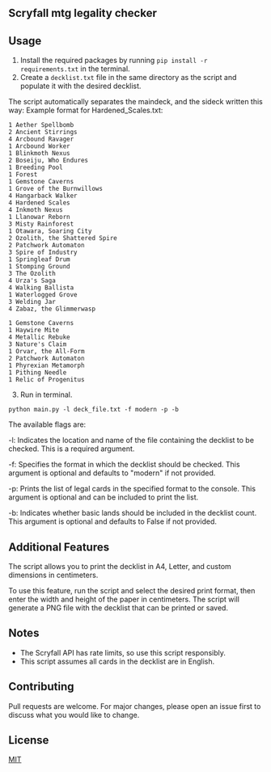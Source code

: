 ## Scryfall mtg legality checker
## Usage

1. Install the required packages by running `pip install -r requirements.txt` in the terminal.
2. Create a `decklist.txt` file in the same directory as the script and populate it with the desired decklist. 

The script automatically separates the maindeck, and the sideck written this way:
Example format for Hardened_Scales.txt:
```
1 Aether Spellbomb
2 Ancient Stirrings
4 Arcbound Ravager
1 Arcbound Worker
1 Blinkmoth Nexus
2 Boseiju, Who Endures
1 Breeding Pool
1 Forest
1 Gemstone Caverns
1 Grove of the Burnwillows
4 Hangarback Walker
4 Hardened Scales
4 Inkmoth Nexus
1 Llanowar Reborn
3 Misty Rainforest
1 Otawara, Soaring City
2 Ozolith, the Shattered Spire
2 Patchwork Automaton
3 Spire of Industry
1 Springleaf Drum
1 Stomping Ground
3 The Ozolith
4 Urza's Saga
4 Walking Ballista
1 Waterlogged Grove
3 Welding Jar
4 Zabaz, the Glimmerwasp

1 Gemstone Caverns
1 Haywire Mite
4 Metallic Rebuke
3 Nature's Claim
1 Orvar, the All-Form
2 Patchwork Automaton
1 Phyrexian Metamorph
1 Pithing Needle
1 Relic of Progenitus
```

3. Run in terminal.
``` 
python main.py -l deck_file.txt -f modern -p -b
```

The available flags are:

-l: Indicates the location and name of the file containing the decklist to be checked. This is a required argument.

-f: Specifies the format in which the decklist should be checked. This argument is optional and defaults to "modern" if not provided.

-p: Prints the list of legal cards in the specified format to the console. This argument is optional and can be included to print the list.

-b: Indicates whether basic lands should be included in the decklist count. This argument is optional and defaults to False if not provided.


## Additional Features

The script allows you to print the decklist in A4, Letter, and custom dimensions in centimeters.

To use this feature, run the script and select the desired print format, then enter the width and height of the paper in centimeters. The script will generate a PNG file with the decklist that can be printed or saved.

## Notes

- The Scryfall API has rate limits, so use this script responsibly.
- This script assumes all cards in the decklist are in English.

## Contributing

Pull requests are welcome. For major changes, please open an issue first to discuss what you would like to change.

## License

[MIT](https://choosealicense.com/licenses/mit/)